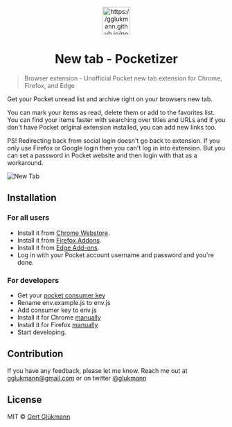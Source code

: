 <p align="center">
  <a href="https://gglukmann.github.io/pocketizer">
    <img alt="https://gglukmann.github.io/pocketizer" src="https://gglukmann.github.io/pocketizer/icon64.png" width="64" />
  </a>
</p>
<h1 align="center">
  New tab - Pocketizer
</h1>

> Browser extension - Unofficial Pocket new tab extension for Chrome, Firefox, and Edge

Get your Pocket unread list and archive right on your browsers new tab.

You can mark your items as read, delete them or add to the favorites list. You can find your items faster with searching over titles and URLs and if you don't have Pocket original extension installed, you can add new links too.

PS! Redirecting back from social login doesn't go back to extension. If you only use Firefox or Google login then you can't log in into extension. But you can set a password in Pocket website and then login with that as a workaround.

![New Tab](https://gglukmann.github.io/pocketizer/screenshots/screenshot1280x800.jpg)

## Installation

### For all users

-   Install it from [Chrome Webstore](https://chrome.google.com/webstore/detail/new-tab-pocket/ikndkhohinloomoacdggllledgjehkcf).
-   Install it from [Firefox Addons](https://addons.mozilla.org/en-GB/firefox/addon/new-tab-pocket/).
-   Install it from [Edge Add-ons](https://microsoftedge.microsoft.com/addons/detail/pildgbnjndmpndgjafbagcigfaoifjka).
-   Log in with your Pocket account username and password and you're done.

### For developers

-   Get your [pocket consumer key](https://getpocket.com/developer/apps/new)
-   Rename env.example.js to env.js
-   Add consumer key to env.js
-   Install it for Chrome [manually](https://stackoverflow.com/a/24577660/5762960)
-   Install it for Firefox [manually](https://developer.mozilla.org/en-US/Add-ons/WebExtensions/Temporary_Installation_in_Firefox)
-   Start developing.

## Contribution

If you have any feedback, please let me know. Reach me out at gglukmann@gmail.com or on twitter [@glukmann](http://twitter.com/glukmann)

## License

MIT © [Gert Glükmann](http://fortis.planet.ee/gg/)
